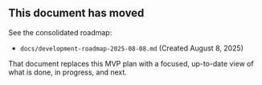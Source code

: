 ## This document has moved

See the consolidated roadmap:

- `docs/development-roadmap-2025-08-08.md` (Created August 8, 2025)

That document replaces this MVP plan with a focused, up-to-date view of what is done, in progress, and next.